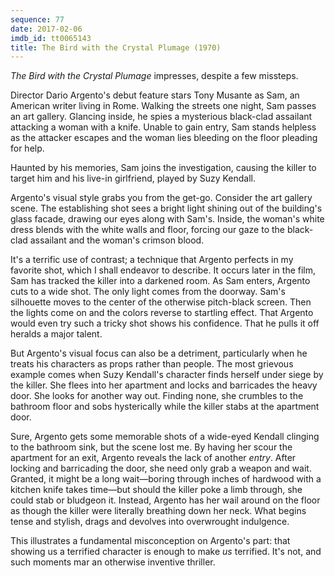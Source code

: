 ```yaml
---
sequence: 77
date: 2017-02-06
imdb_id: tt0065143
title: The Bird with the Crystal Plumage (1970)
---
```


_The Bird with the Crystal Plumage_ impresses, despite a few missteps.

Director Dario Argento's debut feature stars Tony Musante as Sam, an American writer living in Rome. Walking the streets one night, Sam passes an art gallery. Glancing inside, he spies a mysterious black-clad assailant attacking a woman with a knife. Unable to gain entry, Sam stands helpless as the attacker escapes and the woman lies bleeding on the floor pleading for help.

Haunted by his memories, Sam joins the investigation, causing the killer to target him and his live-in girlfriend, played by Suzy Kendall.

Argento's visual style grabs you from the get-go. Consider the art gallery scene. The establishing shot sees a bright light shining out of the building's glass facade, drawing our eyes along with Sam's. Inside, the woman's white dress blends with the white walls and floor, forcing our gaze to the black-clad assailant and the woman's crimson blood.

It's a terrific use of contrast; a technique that Argento perfects in my favorite shot, which I shall endeavor to describe. It occurs later in the film, Sam has tracked the killer into a darkened room. As Sam enters, Argento cuts to a wide shot. The only light comes from the doorway. Sam's silhouette moves to the center of the otherwise pitch-black screen. Then the lights come on and the colors reverse to startling effect. That Argento would even try such a tricky shot shows his confidence. That he pulls it off heralds a major talent.

But Argento's visual focus can also be a detriment, particularly when he treats his characters as props rather than people. The most grievous example comes when Suzy Kendall's character finds herself under siege by the killer. She flees into her apartment and locks and barricades the heavy door. She looks for another way out. Finding none, she crumbles to the bathroom floor and sobs hysterically while the killer stabs at the apartment door.

Sure, Argento gets some memorable shots of a wide-eyed Kendall clinging to the bathroom sink, but the scene lost me. By having her scour the apartment for an exit, Argento reveals the lack of another _entry_. After locking and barricading the door, she need only grab a weapon and wait. Granted, it might be a long wait—boring through inches of hardwood with a kitchen knife takes time—but should the killer poke a limb through, she could stab or bludgeon it. Instead, Argento has her wail around on the floor as though the killer were literally breathing down her neck. What begins tense and stylish, drags and devolves into overwrought indulgence.

This illustrates a fundamental misconception on Argento's part: that showing us a terrified character is enough to make _us_ terrified. It's not, and such moments mar an otherwise inventive thriller.